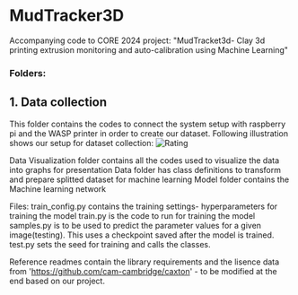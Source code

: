 # MudTracker3D
Accompanying code to CORE 2024 project: "MudTracket3d- Clay 3d printing extrusion monitoring and auto-calibration using Machine Learning"

### Folders: 
## 1. Data collection 
This folder contains the codes to connect the system setup with raspberry pi and the WASP printer in order to create our dataset. Following illustration shows our setup for dataset collection:
![Rating](attachment:media/Hardware%Setup.png)

Data Visualization folder contains all the codes used to visualize the data into graphs for presentation
Data folder has class definitions to transform and prepare splitted dataset for machine learning
Model folder contains the Machine learning network

Files:
train_config.py contains the training settings- hyperparameters for training the model
train.py is the code to run for training the model
samples.py is to be used to predict the parameter values for a given image(testing). This uses a checkpoint saved after the model is trained.
test.py sets the seed for training and calls the classes.

Reference readmes contain the library requirements and the lisence data from 'https://github.com/cam-cambridge/caxton' - to be modified at the end based on our project.
